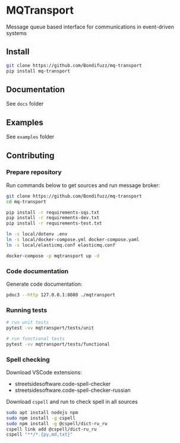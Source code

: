 # MQTransport

Message queue based interface for communications in event-driven systems

## Install

```bash
git clone https://github.com/Bondifuzz/mq-transport
pip install mq-transport
```

## Documentation

See `docs` folder

## Examples

See `examples` folder

## Contributing

### Prepare repository

Run commands below to get sources and run message broker:

```bash
git clone https://github.com/Bondifuzz/mq-transport
cd mq-transport

pip install -r requirements-sqs.txt
pip install -r requirements-dev.txt
pip install -r requirements-test.txt

ln -s local/dotenv .env
ln -s local/docker-compose.yml docker-compose.yaml
ln -s local/elasticmq.conf elasticmq.conf

docker-compose -p mqtransport up -d
```

### Code documentation

Generate code documentation:

```bash
pdoc3 --http 127.0.0.1:8080 ./mqtransport
```

### Running tests

```bash
# run unit tests
pytest -vv mqtransport/tests/unit

# run functional tests
pytest -vv mqtransport/tests/functional
```

### Spell checking

Download VSCode extensions:
- streetsidesoftware.code-spell-checker
- streetsidesoftware.code-spell-checker-russian

Download `cspell` and run to check spell in all sources

```bash
sudo apt install nodejs npm
sudo npm install -g cspell
sudo npm install -g @cspell/dict-ru_ru
cspell link add @cspell/dict-ru_ru
cspell "**/*.{py,md,txt}"
```